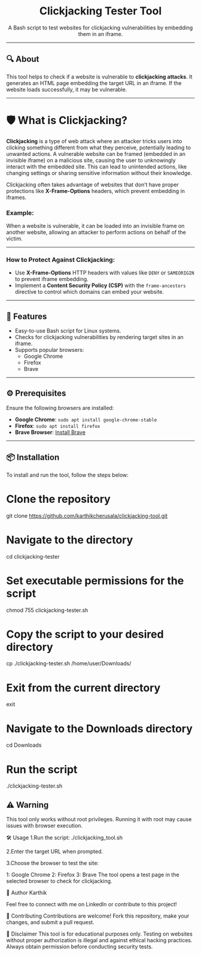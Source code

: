 <h1 align="center">Clickjacking Tester Tool</h1>

<p align="center">
  A Bash script to test websites for clickjacking vulnerabilities by embedding them in an iframe. 
</p>

---

## 🔍 About
This tool helps to check if a website is vulnerable to **clickjacking attacks**. It generates an HTML page embedding the target URL in an iframe. If the website loads successfully, it may be vulnerable.

---
# 🛡️ What is Clickjacking?

**Clickjacking** is a type of web attack where an attacker tricks users into clicking something different from what they perceive, potentially leading to unwanted actions. A vulnerable website can be framed (embedded in an invisible iframe) on a malicious site, causing the user to unknowingly interact with the embedded site. This can lead to unintended actions, like changing settings or sharing sensitive information without their knowledge.

Clickjacking often takes advantage of websites that don’t have proper protections like **X-Frame-Options** headers, which prevent embedding in iframes.

### Example:
When a website is vulnerable, it can be loaded into an invisible frame on another website, allowing an attacker to perform actions on behalf of the victim.

---

### How to Protect Against Clickjacking:
- Use **X-Frame-Options** HTTP headers with values like `DENY` or `SAMEORIGIN` to prevent iframe embedding.
- Implement a **Content Security Policy (CSP)** with the `frame-ancestors` directive to control which domains can embed your website.

---

## 🚀 Features
- Easy-to-use Bash script for Linux systems.
- Checks for clickjacking vulnerabilities by rendering target sites in an iframe.
- Supports popular browsers:
  - Google Chrome
  - Firefox
  - Brave

---

## ⚙️ Prerequisites
Ensure the following browsers are installed:
- **Google Chrome**: `sudo apt install google-chrome-stable`
- **Firefox**: `sudo apt install firefox`
- **Brave Browser**: [Install Brave](https://brave.com/linux/)

---

## 📦 Installation
To install and run the tool, follow the steps below:

# Clone the repository
git clone https://github.com/karthikcherusala/clickjacking-tool.git

# Navigate to the directory
cd clickjacking-tester

# Set executable permissions for the script
chmod 755 clickjacking-tester.sh

# Copy the script to your desired directory
cp ./clickjacking-tester.sh /home/user/Downloads/

# Exit from the current directory
exit

# Navigate to the Downloads directory
cd Downloads

# Run the script
./clickjacking-tester.sh


## ⚠️ Warning
This tool only works without root privileges. Running it with root may cause issues with browser execution.

🛠️ Usage
1.Run the script:
./clickjacking_tool.sh

2.Enter the target URL when prompted.

3.Choose the browser to test the site:

1: Google Chrome
2: Firefox
3: Brave
The tool opens a test page in the selected browser to check for clickjacking.

📝 Author
Karthik

Feel free to connect with me on LinkedIn or contribute to this project!

🤝 Contributing
Contributions are welcome! Fork this repository, make your changes, and submit a pull request.

🎯 Disclaimer
This tool is for educational purposes only. Testing on websites without proper authorization is illegal and against ethical hacking practices. Always obtain permission before conducting security tests.
